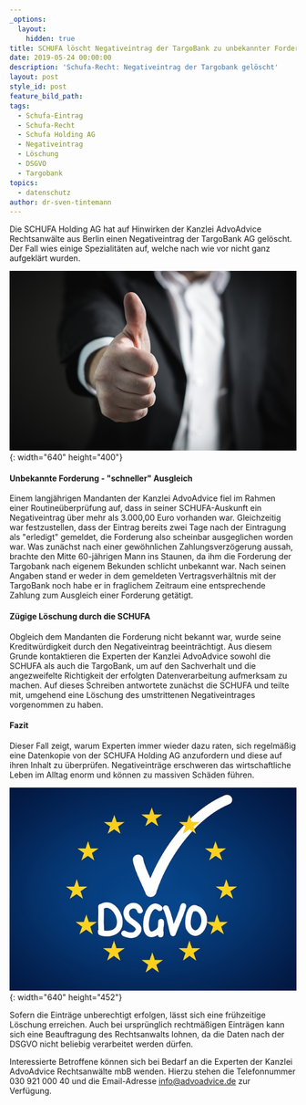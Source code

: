 ```yaml
---
_options:
  layout:
    hidden: true
title: SCHUFA löscht Negativeintrag der TargoBank zu unbekannter Forderung
date: 2019-05-24 00:00:00
description: 'Schufa-Recht: Negativeintrag der Targobank gelöscht'
layout: post
style_id: post
feature_bild_path:
tags:
  - Schufa-Eintrag
  - Schufa-Recht
  - Schufa Holding AG
  - Negativeintrag
  - Löschung
  - DSGVO
  - Targobank
topics:
  - datenschutz
author: dr-sven-tintemann
---
```


Die SCHUFA Holding AG hat auf Hinwirken der Kanzlei AdvoAdvice Rechtsanw&auml;lte aus Berlin einen Negativeintrag der TargoBank AG gel&ouml;scht. Der Fall wies einige Spezialit&auml;ten auf, welche nach wie vor nicht ganz aufgekl&auml;rt wurden.

![Daumen hoch - Foto Pixabay](/uploads/thumbs-up-2056022-640-1.jpg "Erfolg gegen Negativeintrag der Targobank"){: width="640" height="400"}

#### Unbekannte Forderung - "schneller" Ausgleich

Einem langj&auml;hrigen Mandanten der Kanzlei AdvoAdvice fiel im Rahmen einer Routine&uuml;berpr&uuml;fung auf, dass in seiner SCHUFA-Auskunft ein Negativeintrag &uuml;ber mehr als 3.000,00 Euro vorhanden war. Gleichzeitig war festzustellen, dass der Eintrag bereits zwei Tage nach der Eintragung als "erledigt" gemeldet, die Forderung also scheinbar ausgeglichen worden war. Was zun&auml;chst nach einer gew&ouml;hnlichen Zahlungsverz&ouml;gerung aussah, brachte den Mitte 60-j&auml;hrigen Mann ins Staunen, da ihm die Forderung der Targobank nach eigenem Bekunden schlicht unbekannt war. Nach seinen Angaben stand er weder in dem gemeldeten Vertragsverh&auml;ltnis mit der TargoBank noch habe er in fraglichem Zeitraum eine entsprechende Zahlung zum Ausgleich einer Forderung get&auml;tigt.

#### Z&uuml;gige L&ouml;schung durch die SCHUFA

Obgleich dem Mandanten die Forderung nicht bekannt war, wurde seine Kreditw&uuml;rdigkeit durch den Negativeintrag beeintr&auml;chtigt. Aus diesem Grunde kontaktieren die Experten der Kanzlei AdvoAdvice sowohl die SCHUFA als auch die TargoBank, um auf den Sachverhalt und die angezweifelte Richtigkeit der erfolgten Datenverarbeitung aufmerksam zu machen. Auf dieses Schreiben antwortete zun&auml;chst die SCHUFA und teilte mit, umgehend eine L&ouml;schung des umstrittenen Negativeintrages vorgenommen zu haben.&nbsp;

#### Fazit

Dieser Fall zeigt, warum Experten immer wieder dazu raten, sich regelm&auml;&szlig;ig eine Datenkopie von der SCHUFA Holding AG anzufordern und diese auf ihren Inhalt zu &uuml;berpr&uuml;fen. Negativeintr&auml;ge erschweren das wirtschaftliche Leben im Alltag enorm und k&ouml;nnen zu massiven Sch&auml;den f&uuml;hren.

![DSGVO - Foto Pixabay](/uploads/dsgvo-3446011-640-1.jpg "Negativeintrag der Targobank durch Schufa gelöscht"){: width="640" height="452"}

Sofern die Eintr&auml;ge unberechtigt erfolgen, l&auml;sst sich eine fr&uuml;hzeitige L&ouml;schung erreichen. Auch bei urspr&uuml;nglich rechtm&auml;&szlig;igen Eintr&auml;gen kann sich eine Beauftragung des Rechtsanwalts lohnen, da die Daten nach der DSGVO nicht beliebig verarbeitet werden d&uuml;rfen.&nbsp;

Interessierte Betroffene k&ouml;nnen sich bei Bedarf an die Experten der Kanzlei AdvoAdvice Rechtsanw&auml;lte mbB wenden. Hierzu stehen die Telefonnummer 030 921 000 40 und die Email-Adresse info@advoadvice.de zur Verf&uuml;gung.&nbsp;